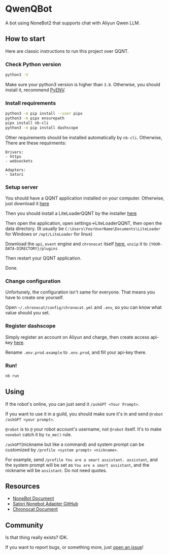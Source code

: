 # QwenQBot

A bot using NoneBot2 that supports chat with Aliyun Qwen LLM.

## How to start

Here are classic instructions to run this project over QQNT.

### Check Python version

```sh
python3 -V
```

Make sure your python3 version is higher than `3.8`.
Otherwise, you should install it, recommend [PyENV](https://github.com/pyenv/pyenv).

### Install requirements

```sh
python3 -m pip install --user pipx
python3 -m pipx ensurepath
pipx install nb-cli
python3 -m pip install dashscope
```

Other requirements should be installed automatically by `nb-cli`.
Otherwise, There are these requirments:
```
Drivers:
- httpx
- websockets

Adapters:
- Satori
```

### Setup server

You should have a QQNT application installed on your computer.
Otherwise, just download it [here](https://im.qq.com/index/#downloadAnchor)

Then you should install a LiteLoaderQQNT by the installer [here](https://github.com/Mzdyl/LiteLoaderQQNT_Install/)

Then open the application, open settings->LiteLoaderQQNT, then open the data directory.
(It usually be `C:\Users\YourUserName\Documents\LiteLoader` for Windows or `/opt/LiteLoader` for linux)

Download the `api`, `event` engine and `chronocat` itself [here](https://github.com/chrononeko/chronocat/releases),
`unzip` it to `{YOUR-DATA-DIRECTORY}/plugins`

Then restart your QQNT application.

Done.

### Change configuration

Unfortunely, the configuration isn't same for everyone.
That means you have to create one yourself.

Open `~/.chronocat/config/chronocat.yml` and `.env`,
so you can know what value should you set.

### Register dashscope

Simply register an account on Aliyun and charge, then create access api-key [here](https://dashscope.aliyun.com/).

Rename `.env.prod.example` to `.env.prod`, and fill your api-key there.

### Run!

```sh
nb run
```

## Using

If the robot's online, you can just send it `/askGPT <Your Prompt>`.

If you want to use it in a guild, you should make sure it's in and send `@robot /askGPT <your prompt>`.

`@robot` is to `@` your robot account's username, not `@robot` itself.
It's to make `nonebot` catch it by `to_me()` rule.

`/askGPT`(nickname but like a command) and system prompt can be customized by `/profile <system prompt> <nickname>`.

For example, send `/profile You are a smart assistant. assistant`, and the system prompt will be set as
`You are a smart assistant`, and the nickname will be `assistant`.
Do not need quotes.

## Resources

- [NoneBot Document](https://nonebot.dev/)
- [Satori Nonebot Adapter GitHub](https://github.com/nonebot/adapter-satori?tab=readme-ov-file)
- [Chronocat Document](https://chronocat.vercel.app/)

## Community

Is that thing really exists? IDK.

If you want to report bugs, or something more, just [open an issue](https://github.com/originalFactor/QwenBotQ/issues)!